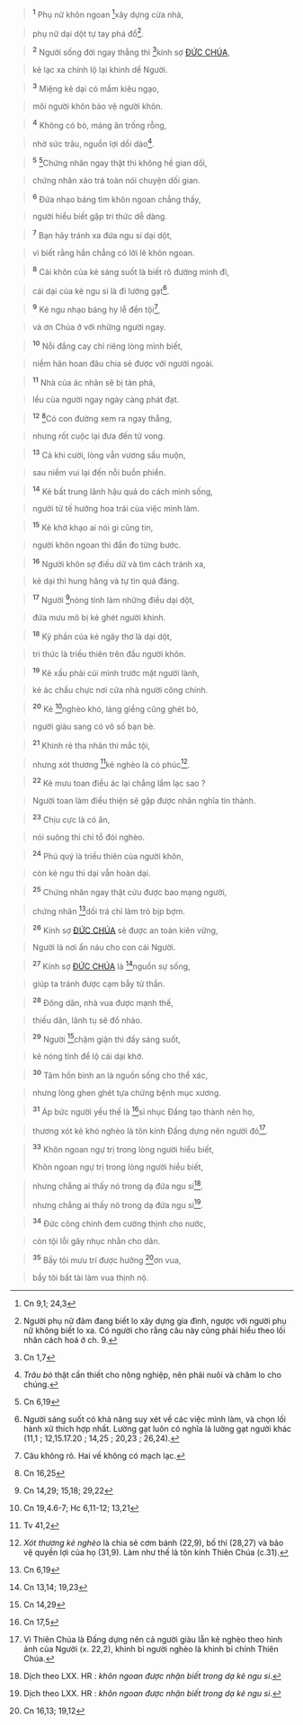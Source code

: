 > <sup><b>1</b></sup> Phụ nữ khôn ngoan [^1@-3ab599fc-1b71-4be1-aab1-e8e6c064b90a]xây dựng cửa nhà,
>


> phụ nữ dại dột tự tay phá đổ[^1-3ab599fc-1b71-4be1-aab1-e8e6c064b90a].
>


> <sup><b>2</b></sup> Người sống đời ngay thẳng thì [^2@-3ab599fc-1b71-4be1-aab1-e8e6c064b90a]kính sợ [ĐỨC CHÚA](),
>


> kẻ lạc xa chính lộ lại khinh dể Người.
>


> <sup><b>3</b></sup> Miệng kẻ dại có mầm kiêu ngạo,
>


> môi người khôn bảo vệ người khôn.
>


> <sup><b>4</b></sup> Không có bò, máng ăn trống rỗng,
>


> nhờ sức trâu, nguồn lợi dồi dào[^2-3ab599fc-1b71-4be1-aab1-e8e6c064b90a].
>


> <sup><b>5</b></sup> [^3@-3ab599fc-1b71-4be1-aab1-e8e6c064b90a]Chứng nhân ngay thật thì không hề gian dối,
>


> chứng nhân xảo trá toàn nói chuyện dối gian.
>


> <sup><b>6</b></sup> Đứa nhạo báng tìm khôn ngoan chẳng thấy,
>


> người hiểu biết gặp tri thức dễ dàng.
>


> <sup><b>7</b></sup> Bạn hãy tránh xa đứa ngu si dại dột,
>


> vì biết rằng hắn chẳng có lời lẽ khôn ngoan.
>


> <sup><b>8</b></sup> Cái khôn của kẻ sáng suốt là biết rõ đường mình đi,
>


> cái dại của kẻ ngu si là đi lường gạt[^3-3ab599fc-1b71-4be1-aab1-e8e6c064b90a].
>


> <sup><b>9</b></sup> Kẻ ngu nhạo báng hy lễ đền tội[^4-3ab599fc-1b71-4be1-aab1-e8e6c064b90a],
>


> và ơn Chúa ở với những người ngay.
>


> <sup><b>10</b></sup> Nỗi đắng cay chỉ riêng lòng mình biết,
>


> niềm hân hoan đâu chia sẻ được với người ngoài.
>


> <sup><b>11</b></sup> Nhà của ác nhân sẽ bị tàn phá,
>


> lều của người ngay ngày càng phát đạt.
>


> <sup><b>12</b></sup> [^4@-3ab599fc-1b71-4be1-aab1-e8e6c064b90a]Có con đường xem ra ngay thẳng,
>


> nhưng rốt cuộc lại đưa đến tử vong.
>


> <sup><b>13</b></sup> Cả khi cười, lòng vẫn vương sầu muộn,
>


> sau niềm vui lại đến nỗi buồn phiền.
>


> <sup><b>14</b></sup> Kẻ bất trung lãnh hậu quả do cách mình sống,
>


> người tử tế hưởng hoa trái của việc mình làm.
>


> <sup><b>15</b></sup> Kẻ khờ khạo ai nói gì cũng tin,
>


> người khôn ngoan thì đắn đo từng bước.
>


> <sup><b>16</b></sup> Người khôn sợ điều dữ và tìm cách tránh xa,
>


> kẻ dại thì hung hăng và tự tin quá đáng.
>


> <sup><b>17</b></sup> Người [^5@-3ab599fc-1b71-4be1-aab1-e8e6c064b90a]nóng tính làm những điều dại dột,
>


> đứa mưu mô bị kẻ ghét người khinh.
>


> <sup><b>18</b></sup> Kỷ phần của kẻ ngây thơ là dại dột,
>


> tri thức là triều thiên trên đầu người khôn.
>


> <sup><b>19</b></sup> Kẻ xấu phải cúi mình trước mặt người lành,
>


> kẻ ác chầu chực nơi cửa nhà người công chính.
>


> <sup><b>20</b></sup> Kẻ [^6@-3ab599fc-1b71-4be1-aab1-e8e6c064b90a]nghèo khó, láng giềng cũng ghét bỏ,
>


> người giàu sang có vô số bạn bè.
>


> <sup><b>21</b></sup> Khinh rẻ tha nhân thì mắc tội,
>


> nhưng xót thương [^7@-3ab599fc-1b71-4be1-aab1-e8e6c064b90a]kẻ nghèo là có phúc[^5-3ab599fc-1b71-4be1-aab1-e8e6c064b90a].
>


> <sup><b>22</b></sup> Kẻ mưu toan điều ác lại chẳng lầm lạc sao ?
>


> Người toan làm điều thiện sẽ gặp được nhân nghĩa tín thành.
>


> <sup><b>23</b></sup> Chịu cực là có ăn,
>


> nói suông thì chỉ tổ đói nghèo.
>


> <sup><b>24</b></sup> Phú quý là triều thiên của người khôn,
>


> còn kẻ ngu thì dại vẫn hoàn dại.
>


> <sup><b>25</b></sup> Chứng nhân ngay thật cứu được bao mạng người,
>


> chứng nhân [^8@-3ab599fc-1b71-4be1-aab1-e8e6c064b90a]dối trá chỉ làm trò bịp bợm.
>


> <sup><b>26</b></sup> Kính sợ [ĐỨC CHÚA]() sẽ được an toàn kiên vững,
>


> Người là nơi ẩn náu cho con cái Người.
>


> <sup><b>27</b></sup> Kính sợ [ĐỨC CHÚA]() là [^9@-3ab599fc-1b71-4be1-aab1-e8e6c064b90a]nguồn sự sống,
>


> giúp ta tránh được cạm bẫy tử thần.
>


> <sup><b>28</b></sup> Đông dân, nhà vua được mạnh thế,
>


> thiếu dân, lãnh tụ sẽ đổ nhào.
>


> <sup><b>29</b></sup> Người [^10@-3ab599fc-1b71-4be1-aab1-e8e6c064b90a]chậm giận thì đầy sáng suốt,
>


> kẻ nóng tính để lộ cái dại khờ.
>


> <sup><b>30</b></sup> Tâm hồn bình an là nguồn sống cho thể xác,
>


> nhưng lòng ghen ghét tựa chứng bệnh mục xương.
>


> <sup><b>31</b></sup> Áp bức người yếu thế là [^11@-3ab599fc-1b71-4be1-aab1-e8e6c064b90a]sỉ nhục Đấng tạo thành nên họ,
>


> thương xót kẻ khó nghèo là tôn kính Đấng dựng nên người đó[^6-3ab599fc-1b71-4be1-aab1-e8e6c064b90a].
>


> <sup><b>33</b></sup> Khôn ngoan ngự trị trong lòng người hiểu biết,
> 
> Khôn ngoan ngự trị trong lòng người hiểu biết,
>


> nhưng chẳng ai thấy nó trong dạ đứa ngu si[^8-3ab599fc-1b71-4be1-aab1-e8e6c064b90a].
> 
> nhưng chẳng ai thấy nó trong dạ đứa ngu si[^8-3ab599fc-1b71-4be1-aab1-e8e6c064b90a].
>


> <sup><b>34</b></sup> Đức công chính đem cường thịnh cho nước,
>


> còn tội lỗi gây nhục nhằn cho dân.
>


> <sup><b>35</b></sup> Bầy tôi mưu trí được hưởng [^12@-3ab599fc-1b71-4be1-aab1-e8e6c064b90a]ơn vua,
>


> bầy tôi bất tài làm vua thịnh nộ.
>

[^1-3ab599fc-1b71-4be1-aab1-e8e6c064b90a]: Người phụ nữ đảm đang biết lo xây dựng gia đình, ngược với người phụ nữ không biết lo xa. Có người cho rằng câu này cũng phải hiểu theo lối nhân cách hoá ở ch. 9.
[^2-3ab599fc-1b71-4be1-aab1-e8e6c064b90a]: *Trâu bò* thật cần thiết cho nông nghiệp, nên phải nuôi và chăm lo cho chúng.
[^3-3ab599fc-1b71-4be1-aab1-e8e6c064b90a]: Người sáng suốt có khả năng suy xét về các việc mình làm, và chọn lối hành xử thích hợp nhất. Lường gạt luôn có nghĩa là lường gạt người khác (11,1 ; 12,15.17.20 ; 14,25 ; 20,23 ; 26,24).
[^4-3ab599fc-1b71-4be1-aab1-e8e6c064b90a]: Câu không rõ. Hai vế không có mạch lạc.
[^5-3ab599fc-1b71-4be1-aab1-e8e6c064b90a]: *Xót thương kẻ nghèo* là chia sẻ cơm bánh (22,9), bố thí (28,27) và bảo vệ quyền lợi của họ (31,9). Làm như thế là tôn kính Thiên Chúa (c.31).
[^6-3ab599fc-1b71-4be1-aab1-e8e6c064b90a]: Vì Thiên Chúa là Đấng dựng nên cả người giàu lẫn kẻ nghèo theo hình ảnh của Người (x. 22,2), khinh bỉ người nghèo là khinh bỉ chính Thiên Chúa.
[^8-3ab599fc-1b71-4be1-aab1-e8e6c064b90a]: Dịch theo LXX. HR : *khôn ngoan được nhận biết trong dạ kẻ ngu si*.
[^8-3ab599fc-1b71-4be1-aab1-e8e6c064b90a]: Dịch theo LXX. HR : *khôn ngoan được nhận biết trong dạ kẻ ngu si*.
[^1@-3ab599fc-1b71-4be1-aab1-e8e6c064b90a]: Cn 9,1; 24,3
[^2@-3ab599fc-1b71-4be1-aab1-e8e6c064b90a]: Cn 1,7
[^3@-3ab599fc-1b71-4be1-aab1-e8e6c064b90a]: Cn 6,19
[^4@-3ab599fc-1b71-4be1-aab1-e8e6c064b90a]: Cn 16,25
[^5@-3ab599fc-1b71-4be1-aab1-e8e6c064b90a]: Cn 14,29; 15,18; 29,22
[^6@-3ab599fc-1b71-4be1-aab1-e8e6c064b90a]: Cn 19,4.6-7; Hc 6,11-12; 13,21
[^7@-3ab599fc-1b71-4be1-aab1-e8e6c064b90a]: Tv 41,2
[^8@-3ab599fc-1b71-4be1-aab1-e8e6c064b90a]: Cn 6,19
[^9@-3ab599fc-1b71-4be1-aab1-e8e6c064b90a]: Cn 13,14; 19,23
[^10@-3ab599fc-1b71-4be1-aab1-e8e6c064b90a]: Cn 14,29
[^11@-3ab599fc-1b71-4be1-aab1-e8e6c064b90a]: Cn 17,5
[^12@-3ab599fc-1b71-4be1-aab1-e8e6c064b90a]: Cn 16,13; 19,12